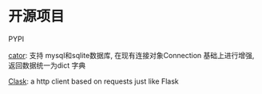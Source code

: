 # 开源项目

PYPI

[cator](https://github.com/mouday/cator):  支持 mysql和sqlite数据库, 在现有连接对象Connection 基础上进行增强,返回数据统一为dict 字典

[Clask](https://github.com/mouday/Clask): a http client based on requests just like Flask

